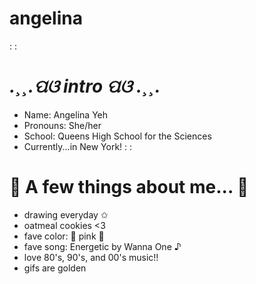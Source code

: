 #   angelina 
:
:


#  *.¸¸.ପଓ  intro  ପଓ .¸¸.*

   - Name: Angelina Yeh 
   - Pronouns: She/her 
   - School: Queens High School for the Sciences 
   - Currently...in New York! 
:
:
 
#  🤍 A few things about me... 🤍

  - drawing everyday ✩
  - oatmeal cookies <3 
  - fave color: 🌸 pink 🌸
  - fave song: Energetic by Wanna One ♪
  - love 80's, 90's, and 00's music!!  
  - gifs are golden 
 
